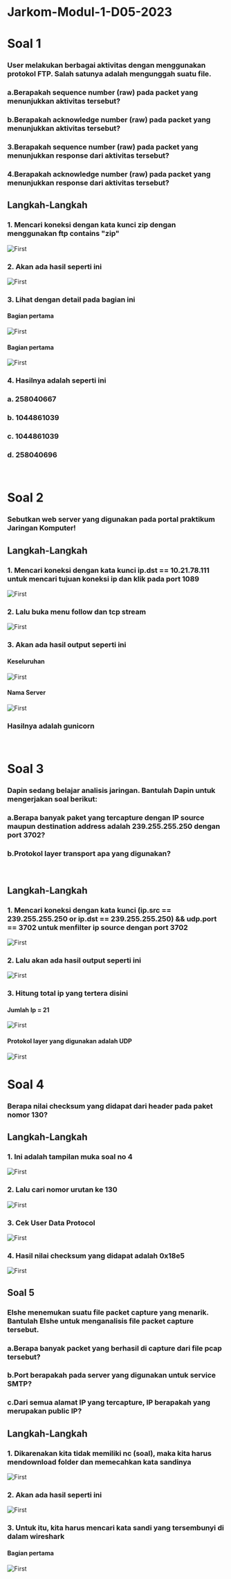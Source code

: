 # Jarkom-Modul-1-D05-2023


# Soal 1

### User melakukan berbagai aktivitas dengan menggunakan protokol FTP. Salah satunya adalah mengunggah suatu file.

### a.Berapakah sequence number (raw) pada packet yang menunjukkan aktivitas tersebut? 
### b.Berapakah acknowledge number (raw) pada packet yang menunjukkan aktivitas tersebut? 
### 3.Berapakah sequence number (raw) pada packet yang menunjukkan response dari aktivitas tersebut?
### 4.Berapakah acknowledge number (raw) pada packet yang menunjukkan response dari aktivitas tersebut?

## Langkah-Langkah
### 1. Mencari koneksi dengan kata kunci zip dengan menggunakan ftp contains "zip"
![First](img/1.png)

### 2. Akan ada hasil seperti ini
![First](img/2.png)

### 3. Lihat dengan detail pada bagian ini 

#### Bagian pertama
![First](img/4.png)

#### Bagian pertama
![First](img/3.png)

### 4. Hasilnya adalah seperti ini 
### a. 258040667
### b. 1044861039
### c. 1044861039
### d. 258040696

<br>

# Soal 2

### Sebutkan web server yang digunakan pada portal praktikum Jaringan Komputer!

## Langkah-Langkah
### 1. Mencari koneksi dengan kata kunci ip.dst == 10.21.78.111 untuk mencari tujuan koneksi ip dan klik pada port 1089
![First](img/5.png)

### 2. Lalu buka menu follow dan tcp stream
![First](img/6.png)

### 3. Akan ada hasil output seperti ini

#### Keseluruhan
![First](img/7.png)

#### Nama Server
![First](img/8.png)

### Hasilnya adalah gunicorn

<br>

# Soal 3

### Dapin sedang belajar analisis jaringan. Bantulah Dapin untuk mengerjakan soal berikut:

### a.Berapa banyak paket yang tercapture dengan IP source maupun destination address adalah 239.255.255.250 dengan port 3702?
### b.Protokol layer transport apa yang digunakan?

<br>

## Langkah-Langkah
### 1. Mencari koneksi dengan kata kunci (ip.src == 239.255.255.250 or ip.dst == 239.255.255.250) && udp.port == 3702 untuk menfilter ip source dengan port 3702

![First](img/9.png)

### 2. Lalu akan ada hasil output seperti ini
![First](img/10.png)

### 3. Hitung total ip yang tertera disini

#### Jumlah Ip = 21
![First](img/11.png)

#### Protokol layer yang digunakan adalah UDP
![First](img/12.png)

# Soal 4

### Berapa nilai checksum yang didapat dari header pada paket nomor 130?

## Langkah-Langkah
### 1. Ini adalah tampilan muka soal no 4

![First](img/13.png)

### 2. Lalu cari nomor urutan ke 130
![First](img/14.png)

### 3. Cek User Data Protocol

![First](img/15.png)

### 4. Hasil nilai checksum yang didapat adalah 0x18e5
![First](img/16.png)


## Soal 5 

### Elshe menemukan suatu file packet capture yang menarik. Bantulah Elshe untuk menganalisis file packet capture tersebut.


### a.Berapa banyak packet yang berhasil di capture dari file pcap tersebut?
### b.Port berapakah pada server yang digunakan untuk service SMTP? 
### c.Dari semua alamat IP yang tercapture, IP berapakah yang merupakan public IP?

## Langkah-Langkah
### 1. Dikarenakan kita tidak memiliki nc (soal), maka kita harus mendownload folder dan memecahkan kata sandinya
![First](img/17.png)

### 2. Akan ada hasil seperti ini
![First](img/18.png)

### 3. Untuk itu, kita harus mencari kata sandi yang tersembunyi di dalam wireshark

#### Bagian pertama
![First](img/4.png)
<!-- 
#### Bagian pertama
![First](img/3.jpg) -->

<!-- ### 4. Hasilnya adalah seperti ini 
### a. 258040667
### b. 1044861039
### c. 1044861039
### d. 258040696 -->